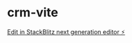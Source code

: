 # crm-vite

[Edit in StackBlitz next generation editor ⚡️](https://stackblitz.com/~/github.com/kevinderitis/crm-vite)